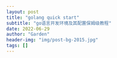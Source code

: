 ```yaml
---
layout: post
title: "golang quick start"
subtitle: "go语言开发环境及其配置保姆级教程"
date: 2022-06-29
author: "Garden"
header-img: "img/post-bg-2015.jpg"
tags: []
---
```

